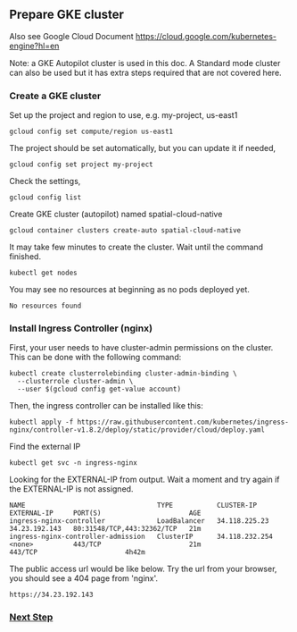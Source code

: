 ## Prepare GKE cluster
Also see Google Cloud Document https://cloud.google.com/kubernetes-engine?hl=en

Note: a GKE Autopilot cluster is used in this doc. A Standard mode cluster can also be used but it has extra steps required that are not covered here.

### Create a GKE cluster

Set up the project and region to use, e.g. my-project, us-east1
```
gcloud config set compute/region us-east1
```
The project should be set automatically, but you can update it if needed,
```
gcloud config set project my-project
```
Check the settings,
```
gcloud config list
```

Create GKE cluster (autopilot) named spatial-cloud-native
```
gcloud container clusters create-auto spatial-cloud-native
```
It may take few minutes to create the cluster. Wait until the command finished.
```
kubectl get nodes
```
You may see no resources at beginning as no pods deployed yet.
```
No resources found
```

### Install Ingress Controller (nginx)
First, your user needs to have cluster-admin permissions on the cluster. This can be done with the following command:
```
kubectl create clusterrolebinding cluster-admin-binding \
  --clusterrole cluster-admin \
  --user $(gcloud config get-value account)
```
Then, the ingress controller can be installed like this:
```
kubectl apply -f https://raw.githubusercontent.com/kubernetes/ingress-nginx/controller-v1.8.2/deploy/static/provider/cloud/deploy.yaml
```
Find the external IP
```
kubectl get svc -n ingress-nginx
```
Looking for the EXTERNAL-IP from output. Wait a moment and try again if the EXTERNAL-IP is not assigned.
```
NAME                                 TYPE           CLUSTER-IP       EXTERNAL-IP     PORT(S)                      AGE
ingress-nginx-controller             LoadBalancer   34.118.225.23    34.23.192.143   80:31548/TCP,443:32362/TCP   21m
ingress-nginx-controller-admission   ClusterIP      34.118.232.254   <none>          443/TCP                      21m                                                                        443/TCP                      4h42m
```
The public access url would be like below. Try the url from your browser, you should see a 404 page from 'nginx'.
```
https://34.23.192.143
```

### [Next Step](setup-efs-file-shares.md)
